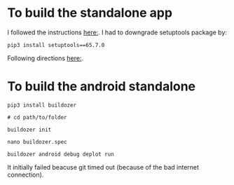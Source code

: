 # To build the standalone app

I followed the instructions [here:](https://medium.com/analytics-vidhya/how-to-create-executable-of-your-python-application-from-linux-windows-mac-bcbcdd4603d4).
I had to downgrade setuptools package by:

```
pip3 install setuptools==65.7.0
```

Following directions [here:](https://answers.ros.org/question/411949/cannot-build-package-due-to-pkg_resourcesexternpackagingversioninvalidversion/).


# To build the android standalone

```
pip3 install buildozer

# cd path/to/folder

buildozer init

nano buildozer.spec

buildozer android debug deplot run
```

It initially failed beacuse git timed out (because of the bad internet connection).
